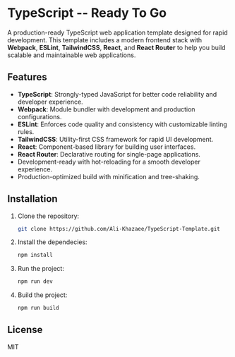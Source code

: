 # TypeScript -- Ready To Go

A production-ready TypeScript web application template designed for rapid development. This template includes a modern frontend stack with **Webpack**, **ESLint**, **TailwindCSS**, **React**, and **React Router** to help you build scalable and maintainable web applications.

## Features

- **TypeScript**: Strongly-typed JavaScript for better code reliability and developer experience.
- **Webpack**: Module bundler with development and production configurations.
- **ESLint**: Enforces code quality and consistency with customizable linting rules.
- **TailwindCSS**: Utility-first CSS framework for rapid UI development.
- **React**: Component-based library for building user interfaces.
- **React Router**: Declarative routing for single-page applications.
- Development-ready with hot-reloading for a smooth developer experience.
- Production-optimized build with minification and tree-shaking.

## Installation

1. Clone the repository:

   ```bash
   git clone https://github.com/Ali-Khazaee/TypeScript-Template.git
2. Install the dependecies:

   ```bash
   npm install
3. Run the project:

    ```bash
    npm run dev
4. Build the project:

    ```bash
    npm run build

## License

MIT
